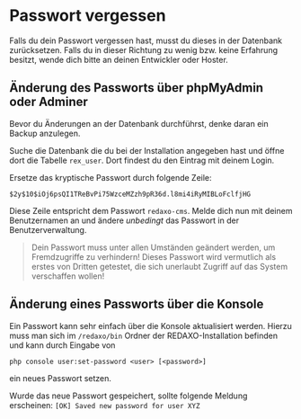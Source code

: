 # Passwort vergessen

Falls du dein Passwort vergessen hast, musst du dieses in der Datenbank zurücksetzen. Falls du in dieser Richtung zu wenig bzw. keine Erfahrung besitzt, wende dich bitte an deinen Entwickler oder Hoster.

## Änderung des Passworts über phpMyAdmin oder Adminer

Bevor du Änderungen an der Datenbank durchführst, denke daran ein Backup anzulegen.

Suche die Datenbank die du bei der Installation angegeben hast und öffne dort die Tabelle `rex_user`. Dort findest du den Eintrag mit deinem Login.

Ersetze das kryptische Passwort durch folgende Zeile:

```sha
$2y$10$iOj6psQI1TReBvPi75WzceMZzh9pR36d.l8mi4iRyMIBLoFclfjHG
```

Diese Zeile entspricht dem Passwort `redaxo-cms`. Melde dich nun mit deinem Benutzernamen an und ändere *unbedingt* das Passwort in der Benutzerverwaltung.

> Dein Passwort muss unter allen Umständen geändert werden, um Fremdzugriffe zu verhindern! Dieses Passwort wird vermutlich als erstes von Dritten getestet, die sich unerlaubt Zugriff auf das System verschaffen wollen!

## Änderung eines Passworts über die Konsole

Ein Passwort kann sehr einfach über die Konsole aktualisiert werden. Hierzu muss man sich im `/redaxo/bin` Ordner der REDAXO-Installation befinden und kann durch Eingabe von 
```console
php console user:set-password <user> [<password>]
```
ein neues Passwort setzen.

Wurde das neue Passwort gespeichert, sollte folgende Meldung erscheinen: `[OK] Saved new password for user XYZ`
